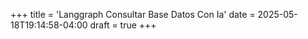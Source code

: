 +++
title = 'Langgraph Consultar Base Datos Con Ia'
date = 2025-05-18T19:14:58-04:00
draft = true
+++

